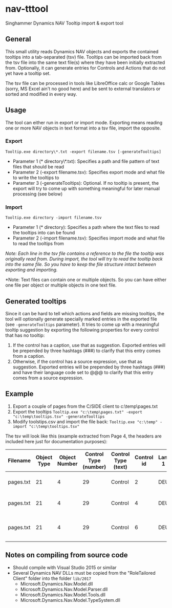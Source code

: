 # nav-tttool
Singhammer Dynamics NAV Tooltip import &amp; export tool

## General
This small utility reads Dynamics NAV objects and exports the contained tooltips into a tab-separated (tsv) file. Tooltips can be imported back from the tsv file into the same text file(s) where they have been initially extracted from. Optionally, it can generate entries for Controls and Actions that do not yet have a tooltip set.

The tsv file can be processed in tools like LibreOffice calc or Google Tables (sorry, MS Excel ain't no good here) and be sent to external translators or sorted and modified in every way.

## Usage
The tool can either run in export or import mode. Exporting means reading one or more NAV objects in text format into a tsv file, import the opposite.

### Export
`Tooltip.exe directory\*.txt -export filename.tsv [-generateTooltips]`

* Parameter 1 (* directory\\*.txt): Specifies a path and file pattern of text files that should be read
* Parameter 2 (-export filename.tsv): Specifies export mode and what file to write the tooltips to
* Parameter 3 (-generateTooltips): Optional. If no tooltip is present, the export will try to come up with something meaningful for later manual processing (see below)

### Import
`Tooltip.exe directory -import filename.tsv`

* Parameter 1 (* directory): Specifies a path where the text files to read the tooltips into can be found
* Parameter 2 (-import filename.tsv): Specifies import mode and what file to read the tooltips from

*Note: Each line in the tsv file contains a reference to the file the tooltip was originally read from. During import, the tool will try to read the tooltip back into the same file. So you have to keep the file structure intact between exporting and importing.*

*Note: Text files can contain one or multiple objects. So you can have either one file per object or multiple objects in one text file.

## Generated tooltips

Since it can be hard to tell which actions and fields are missing tooltips, the tool will optionally generate specially marked entries in the exported file (see `-generateTooltips` parameter). It tries to come up with a meaningful tooltip suggestion by exporting the following properties for every control that has no tooltip:

1. If the control has a caption, use that as suggestion. Exported entries will be prepended by three hashtags (###) to clarify that this entry comes from a caption.
1. Otherwise, if the control has a source expression, use that as suggestion. Exported entries will be prepended by three hashtags (###) and have their language code set to @@@ to clarify that this entry comes from a source expression.

## Example

1. Export a couple of pages from the C/SIDE client to c:\temp\pages.txt
1. Export the tooltips
`Tooltip.exe "c:\temp\pages.txt" -export "c:\temp\tooltips.tsv" -generateTooltips`
1. Modify toolstips.csv and import the file back: 
`Tooltip.exe "c:\temp" -import "c:\temp\tooltips.tsv"`

The tsv will look like this (example extracted from Page 4, the headers are included here just for documentation purposes):

Filename | Object Type | Object Number | Control Type (number) | Control Type (text) | Control id | Language 1 Code | Language 1 Tooltip | Language 2 Code | Language 2 Tooltip | ...
------ | ------- |------ | ------- |------ | ------- |------ | ------- |------- |------- |------- |
pages.txt|21|4|29|Control|2|DEU|Gibt einen Code zur Identifizierung...|ENU|Specifies a code to identify...|...
pages.txt|21|4|29|Control|4|DEU|Gibt eine Formel zur Berechnung...|ENU|Specifies a formula that...|...
pages.txt|21|4|29|Control|6|DEU|Zeigt die Datumsformel an, ...|ENU|Specifies the date formula if...|...

## Notes on compiling from source code

* Should compile with Visual Studio 2015 or similar
* Several Dynamics NAV DLLs must be copied from the "RoleTailored Client" folder into the folder `lib/2017`
  * Microsoft.Dynamics.Nav.Model.dll
  * Microsoft.Dynamics.Nav.Model.Parser.dll
  * Microsoft.Dynamics.Nav.Model.Tools.dll
  * Microsoft.Dynamics.Nav.Model.TypeSystem.dll
